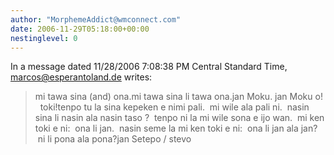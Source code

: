 ```yaml
---
author: "MorphemeAddict@wmconnect.com"
date: 2006-11-29T05:18:00+00:00
nestinglevel: 0
---
```

In a message dated 11/28/2006 7:08:38 PM Central Standard Time, [marcos@esperantoland.de](mailto://marcos@esperantoland.de) writes:

> mi tawa sina (and) ona.mi tawa sina li tawa ona.jan Moku. jan Moku o!   toki!tenpo tu la sina kepeken e nimi pali.  mi wile ala pali ni.  nasin sina li nasin ala nasin taso ?  tenpo ni la mi wile sona e ijo wan.  mi ken toki e ni:  ona li jan.  nasin seme la mi ken toki e ni:  ona li jan ala jan?  ni li pona ala pona?jan Setepo / stevo